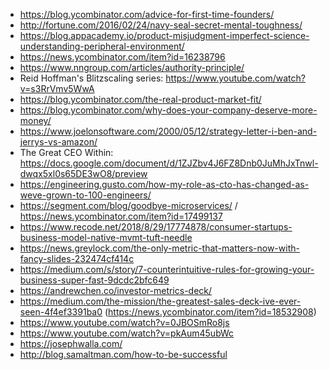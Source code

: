 - https://blog.ycombinator.com/advice-for-first-time-founders/
- http://fortune.com/2016/02/24/navy-seal-secret-mental-toughness/
- https://blog.appacademy.io/product-misjudgment-imperfect-science-understanding-peripheral-environment/
- https://news.ycombinator.com/item?id=16238796
- https://www.nngroup.com/articles/authority-principle/
- Reid Hoffman's Blitzscaling series: https://www.youtube.com/watch?v=s3RrVmv5WwA
- https://blog.ycombinator.com/the-real-product-market-fit/
- https://blog.ycombinator.com/why-does-your-company-deserve-more-money/
- https://www.joelonsoftware.com/2000/05/12/strategy-letter-i-ben-and-jerrys-vs-amazon/
- The Great CEO Within: https://docs.google.com/document/d/1ZJZbv4J6FZ8Dnb0JuMhJxTnwl-dwqx5xl0s65DE3wO8/preview
- https://engineering.gusto.com/how-my-role-as-cto-has-changed-as-weve-grown-to-100-engineers/
- https://segment.com/blog/goodbye-microservices/ / https://news.ycombinator.com/item?id=17499137
- https://www.recode.net/2018/8/29/17774878/consumer-startups-business-model-native-mvmt-tuft-needle
- https://news.greylock.com/the-only-metric-that-matters-now-with-fancy-slides-232474cf414c
- https://medium.com/s/story/7-counterintuitive-rules-for-growing-your-business-super-fast-9dcdc2bfc649
- https://andrewchen.co/investor-metrics-deck/
- https://medium.com/the-mission/the-greatest-sales-deck-ive-ever-seen-4f4ef3391ba0 (https://news.ycombinator.com/item?id=18532908)
- https://www.youtube.com/watch?v=0JBOSmRo8js
- https://www.youtube.com/watch?v=pkAum45ubWc
- https://josephwalla.com/
- http://blog.samaltman.com/how-to-be-successful
